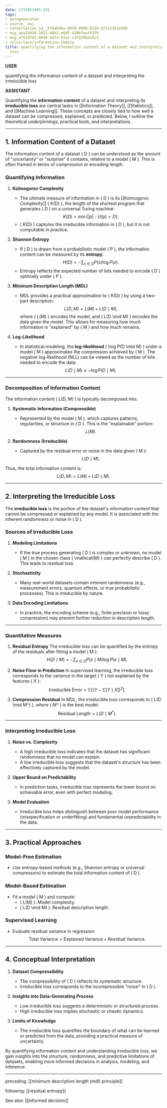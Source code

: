 ```yaml
---
date: 1732951495.241
tags:
- autogenerated
- source__oai
- conversation_id__674ab96e-0030-8008-811b-df1a12b1e598
- msg_aaa2a050-1022-48b2-a0df-d20bfeef43f9
- msg_e781d7d2-0858-4d74-97ac-c3f029bdc6c3
- colorclass/information-theory
title: quantifying the information content of a dataset and interpreting the irreducible
  loss
---
```


**USER**

quantifying the information content of a dataset and interpreting the irreducible loss


**ASSISTANT**

Quantifying the **information content** of a dataset and interpreting its **irreducible loss** are central tasks in [[Information Theory]], [[Statistics]], and [[Machine Learning]]. These concepts are closely tied to how well a dataset can be compressed, explained, or predicted. Below, I outline the theoretical underpinnings, practical tools, and interpretations.

---

## **1. Information Content of a Dataset**

The information content of a dataset \( D \) can be understood as the amount of "uncertainty" or "surprise" it contains, relative to a model \( M \). This is often framed in terms of compression or encoding length.

### **Quantifying Information**

1. **Kolmogorov Complexity**
   - The ultimate measure of information in \( D \) is its [[Kolmogorov Complexity]] \( K(D) \), the length of the shortest program that generates \( D \) on a universal Turing machine:
     $$
     K(D) = \min \{|p| : U(p) = D\}.
     $$
   - \( K(D) \) captures the irreducible information in \( D \), but it is not computable in practice.

2. **Shannon Entropy**
   - If \( D \) is drawn from a probabilistic model \( P \), the information content can be measured by its **entropy**:
     $$
     H(D) = -\sum_{x \in D} P(x) \log P(x).
     $$
   - Entropy reflects the expected number of bits needed to encode \( D \) optimally under \( P \).

3. **Minimum Description Length (MDL)**
   - MDL provides a practical approximation to \( K(D) \) by using a two-part description:
     $$
     L(D, M) = L(M) + L(D \mid M),
     $$
     where \( L(M) \) encodes the model, and \( L(D \mid M) \) encodes the data given the model. This allows for measuring how much information is "explained" by \( M \) and how much remains.

4. **Log-Likelihood**
   - In statistical modeling, the **log-likelihood** \( \log P(D \mid M) \) under a model \( M \) approximates the compression achieved by \( M \). The negative log-likelihood (NLL) can be viewed as the number of bits needed to encode the data:
     $$
     L(D \mid M) \approx -\log P(D \mid M).
     $$

---

### **Decomposition of Information Content**

The information content \( L(D, M) \) is typically decomposed into:

1. **Systematic Information (Compressible)**
   - Represented by the model \( M \), which captures patterns, regularities, or structure in \( D \). This is the "explainable" portion:
     $$
     L(M).
     $$

2. **Randomness (Irreducible)**
   - Captured by the residual error or noise in the data given \( M \):
     $$
     L(D \mid M).
     $$

Thus, the total information content is:
$$
L(D, M) = L(M) + L(D \mid M).
$$

---

## **2. Interpreting the Irreducible Loss**

The **irreducible loss** is the portion of the dataset's information content that cannot be compressed or explained by any model. It is associated with the inherent randomness or noise in \( D \).

### **Sources of Irreducible Loss**

1. **Modeling Limitations**
   - If the true process generating \( D \) is complex or unknown, no model \( M \) in the chosen class \( \mathcal{M} \) can perfectly describe \( D \). This leads to residual loss.

2. **Stochasticity**
   - Many real-world datasets contain inherent randomness (e.g., measurement errors, quantum effects, or true probabilistic processes). This is irreducible by nature.

3. **Data Encoding Limitations**
   - In practice, the encoding scheme (e.g., finite precision or lossy compression) may prevent further reduction in description length.

---

### **Quantitative Measures**

1. **Residual Entropy**
   The irreducible loss can be quantified by the entropy of the residuals after fitting a model \( M \):
   $$
   H(D \mid M) = -\sum_{x \in D} P(x \mid M) \log P(x \mid M).
   $$

2. **Noise Floor in Prediction**
   In supervised learning, the irreducible loss corresponds to the variance in the target \( Y \) not explained by the features \( X \):
   $$
   \text{Irreducible Error} = \mathbb{E}[(Y - \mathbb{E}[Y \mid X])^2].
   $$

3. **Compression Residual**
   In MDL, the irreducible loss corresponds to \( L(D \mid M^*) \), where \( M^* \) is the best model:
   $$
   \text{Residual Length} = L(D \mid M^*).
   $$

---

### **Interpreting Irreducible Loss**

1. **Noise vs. Complexity**
   - A high irreducible loss indicates that the dataset has significant randomness that no model can explain.
   - A low irreducible loss suggests that the dataset's structure has been effectively captured by the model.

2. **Upper Bound on Predictability**
   - In prediction tasks, irreducible loss represents the lower bound on achievable error, even with perfect modeling.

3. **Model Evaluation**
   - Irreducible loss helps distinguish between poor model performance (misspecification or underfitting) and fundamental unpredictability in the data.

---

## **3. Practical Approaches**

### **Model-Free Estimation**
- Use entropy-based methods (e.g., Shannon entropy or universal compressors) to estimate the total information content of \( D \).

### **Model-Based Estimation**
- Fit a model \( M \) and compute:
  - \( L(M) \): Model complexity.
  - \( L(D \mid M) \): Residual description length.

### **Supervised Learning**
- Evaluate residual variance in regression:
  $$
  \text{Total Variance} = \text{Explained Variance} + \text{Residual Variance}.
  $$

---

## **4. Conceptual Interpretation**

1. **Dataset Compressibility**
   - The compressibility of \( D \) reflects its systematic structure.
   - Irreducible loss corresponds to the incompressible "noise" in \( D \).

2. **Insights into Data-Generating Process**
   - Low irreducible loss suggests a deterministic or structured process.
   - High irreducible loss implies stochastic or chaotic dynamics.

3. **Limits of Knowledge**
   - The irreducible loss quantifies the boundary of what can be learned or predicted from the data, providing a practical measure of uncertainty.

By quantifying information content and understanding irreducible loss, we gain insights into the structure, randomness, and predictive limitations of datasets, enabling more informed decisions in analysis, modeling, and inference.


---

preceding: [[minimum description length (mdl) principle]]  


following: [[residual entropy]]

See also: [[informed decision]]